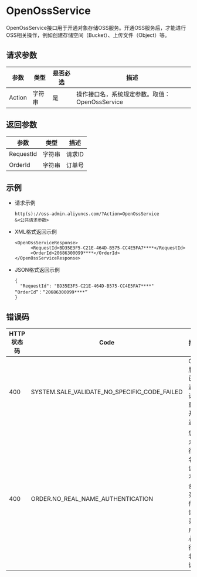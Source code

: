 # OpenOssService

OpenOssService接口用于开通对象存储OSS服务。开通OSS服务后，才能进行OSS相关操作，例如创建存储空间（Bucket）、上传文件（Object）等。

## 请求参数

|参数|类型|是否必选|描述|
|--|--|----|--|
|Action|字符串|是|操作接口名，系统规定参数。取值：OpenOssService |

## 返回参数

|参数|类型|描述|
|--|--|--|
|RequestId|字符串|请求ID|
|OrderId|字符串|订单号|

## 示例

-   请求示例

    ```
    http(s)://oss-admin.aliyuncs.com/?Action=OpenOssService
    &<公共请求参数>
    ```

-   XML格式返回示例

    ```
    <OpenOssServiceResponse>
          <RequestId>BD35E3F5-C21E-464D-B575-CC4E5FA7****</RequestId>
          <OrderId>20686300099****</OrderId>
    </OpenOssServiceResponse>
    ```

-   JSON格式返回示例

    ```
    {
      "RequestId": "BD35E3F5-C21E-464D-B575-CC4E5FA7****"
    “OrderId”：“20686300099****”
    }
    ```


## 错误码

|HTTP状态码|Code|描述|
|-------|----|--|
|400|SYSTEM.SALE\_VALIDATE\_NO\_SPECIFIC\_CODE\_FAILED|OSS服务已开通，请勿重复开通。|
|400|ORDER.NO\_REAL\_NAME\_AUTHENTICATION|您尚未进行实名认证，不符合购买条件。请登录用户中心进行实名认证。|

